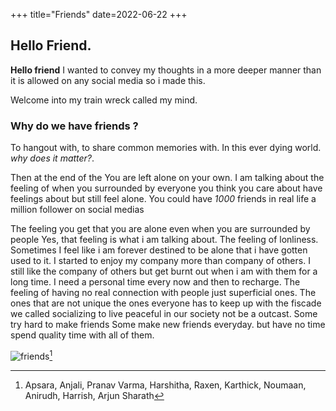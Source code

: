 +++
title="Friends"
date=2022-06-22
+++

## Hello Friend.

**Hello friend** I wanted to convey my thoughts in a more deeper manner than
it is allowed on any social media so i made this.

Welcome into my train wreck called my mind.

### Why do we have friends ?

To hangout with, to share common memories with. In this ever dying world.
*why does it matter?*. 

Then at the end of the You are left alone on your own.
I am talking about the feeling of when you surrounded by everyone you think you
care about have feelings about but still feel alone. You could have *1000* friends in real life 
a million follower on social medias

The feeling you get that you are alone even when you are surrounded by people
Yes, that feeling is what i am talking about. The feeling of lonliness. Sometimes
I feel like i am forever destined to be alone that i have gotten used to it. I started 
to enjoy my company more than company of others. I still like the company of others but get burnt out
when i am with them for a long time. I need a personal time every now and then to recharge. The feeling of
having no real connection with people just superficial ones. The ones that are not unique the ones everyone has to 
keep up with the fiscade we called socializing to live peaceful in our society not be a outcast. Some try hard to make friends
Some make new friends everyday. but have no time spend quality time with all of them.


![friends](../../kuru-friend-group.jpg)[^1]

[^1]:Apsara, Anjali, Pranav Varma, Harshitha, Raxen, Karthick, Noumaan, Anirudh, Harrish, Arjun Sharath
